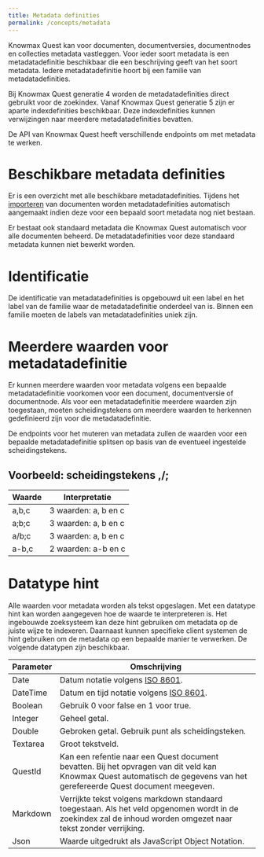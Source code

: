 ```yaml
---
title: Metadata definities
permalink: /concepts/metadata
---
```


Knowmax Quest kan voor documenten, documentversies, documentnodes en collecties metadata vastleggen. Voor ieder soort metadata is een metadatadefinitie beschikbaar die een beschrijving geeft van het soort metadata. Iedere metadatadefinitie hoort bij een familie van metadatadefinities.

Bij Knowmax Quest generatie 4 worden de metadatadefinities direct gebruikt voor de zoekindex. Vanaf Knowmax Quest generatie 5 zijn er aparte indexdefinities beschikbaar. Deze indexdefinities kunnen verwijzingen naar meerdere metadatadefinities bevatten.

De API van Knowmax Quest heeft verschillende endpoints om met metadata te werken.

# Beschikbare metadata definities
Er is een overzicht met alle beschikbare metadatadefinities. Tijdens het [importeren](/concepts/importers) van documenten worden metadatadefinities automatisch aangemaakt indien deze voor een bepaald soort metadata nog niet bestaan. 

Er bestaat ook standaard metadata die Knowmax Quest automatisch voor alle documenten beheerd. De metadatadefinities voor deze standaard metadata kunnen niet bewerkt worden. 

# Identificatie
De identificatie van metadatadefinities is opgebouwd uit een label en het label van de familie waar de metadatadefinitie onderdeel van is. Binnen een familie moeten de labels van metadatadefinities uniek zijn. 

# Meerdere waarden voor metadatadefinitie
Er kunnen meerdere waarden voor metadata volgens een bepaalde metadatadefinitie voorkomen voor een document, documentversie of documentnode. Als voor een metadatadefinitie meerdere waarden zijn toegestaan, moeten scheidingstekens om meerdere waarden te herkennen gedefinieerd zijn voor die metadatadefinitie. 

De endpoints voor het muteren van metadata zullen de waarden voor een bepaalde metadatadefinitie splitsen op basis van de eventueel ingestelde scheidingstekens.

## Voorbeeld: scheidingstekens ,/;

Waarde | Interpretatie
---|---
a,b,c | 3 waarden: a, b en c
a;b;c | 3 waarden: a, b en c
a/b;c | 3 waarden: a, b en c
a-b,c | 2 waarden: a-b en c

# Datatype hint
Alle waarden voor metadata worden als tekst opgeslagen. Met een datatype hint kan worden aangegeven hoe de waarde te interpreteren is. Het ingebouwde zoeksysteem kan deze hint gebruiken om metadata op de juiste wijze te indexeren. Daarnaast kunnen specifieke client systemen de hint gebruiken om de metadata op een bepaalde manier te verwerken. De volgende datatypen zijn beschikbaar.

Parameter | Omschrijving
---|---
Date | Datum notatie volgens [ISO 8601](https://en.wikipedia.org/wiki/ISO_8601).
DateTime | Datum en tijd notatie volgens [ISO 8601](https://en.wikipedia.org/wiki/ISO_8601).
Boolean	| Gebruik 0 voor false en 1 voor true.
Integer | Geheel getal.
Double | Gebroken getal. Gebruik punt als scheidingsteken.
Textarea | Groot tekstveld.
QuestId	| Kan een refentie naar een Quest document bevatten. Bij het opvragen van dit veld kan Knowmax Quest automatisch de gegevens van het gerefereerde Quest document meegeven.
Markdown | Verrijkte tekst volgens markdown standaard toegestaan. Als het veld opgenomen wordt in de zoekindex zal de inhoud worden omgezet naar tekst zonder verrijking.
Json | Waarde uitgedrukt als JavaScript Object Notation.